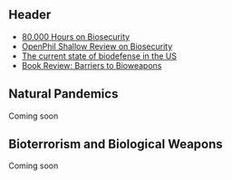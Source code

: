 <!-- TITLE: Biosecurity -->
<!-- SUBTITLE: Making sure we don't all die from diseases -->

## Header

* [80,000 Hours on Biosecurity](https://80000hours.org/problem-profiles/biosecurity/)
* [OpenPhil Shallow Review on Biosecurity](https://www.openphilanthropy.org/research/cause-reports/biosecurity)
* [The current state of biodefense in the US](https://eukaryotewritesblog.com/2017/04/13/the-current-state/)
* [Book Review: Barriers to Bioweapons](https://eukaryotewritesblog.com/2017/06/30/book-review-barriers/)

## Natural Pandemics

Coming soon

## Bioterrorism and Biological Weapons

Coming soon